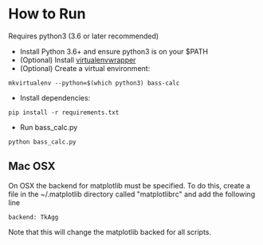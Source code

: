 # How to Run
Requires python3 (3.6 or later recommended)

- Install Python 3.6+ and ensure python3 is on your $PATH
- (Optional) Install [virtualenvwrapper](https://virtualenvwrapper.readthedocs.io)
- (Optional) Create a virtual environment:

```
mkvirtualenv --python=$(which python3) bass-calc
```
- Install dependencies:
```
pip install -r requirements.txt
```
- Run bass_calc.py
```
python bass_calc.py
```

## Mac OSX
On OSX the backend for matplotlib must be specified.
To do this, create a file in the ~/.matplotlib directory called "matplotlibrc"
and add the following line
```
backend: TkAgg
```
Note that this will change the matplotlib backed for all scripts.